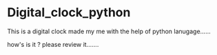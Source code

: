 # Digital_clock_python
This is a digital clock made my me with the help of python lanugage......

how's is it ? please review it.......
